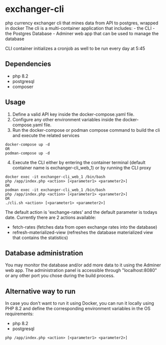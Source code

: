 # exchanger-cli
php currency exchanger cli that mines data from API to postgres, wrapped in docker
The cli is a multi-container application that includes:
    - the CLI
    - the Postgres Database
    - Adminer web app that can be used to manage the database

CLI container initializes a cronjob as well to be run every day at 5:45

## Dependencies
- php 8.2
- postgresql
- composer

## Usage
1. Define a valid API key inside the docker-compose.yaml file.
2. Configure any other environment variables inside the docker-compose.yaml file.
3. Run the docker-compose or podman compose command to build the cli and execute the related services
```shell
docker-compose up -d
OR
podman-compose up -d
```
4. Execute the CLI either by entering the container terminal (default container name is exchanger-cli_web_1) or by running the CLI proxy
```shell
docker exec -it exchanger-cli_web_1 /bin/bash 
php /app/index.php <action> [<parameter1> <parameter2>]
OR
podman exec -it exchanger-cli_web_1 /bin/bash
php /app/index.php <action> [<parameter1> <parameter2>]
OR
./cli.sh <action> [<parameter1> <parameter2>]
```
The default action is 'exchange-rates' and the default parameter is todays date.
Currently there are 2 actions available:
- fetch-rates (fetches data from open exchange rates into the database)
- refresh-materialized-view (refreshes the database materialized view that contains the statistics)

## Database administration
You may monitor the database and/or add more data to it using the Adminer web app.
The administration panel is accessible through "localhost:8080" or any other port you chose during the build process.

## Alternative way to run
In case you don't want to run it using Docker, you can run it locally using PHP 8.2
and define the corresponding environment variables in the OS
requirements:
- php 8.2
- postgresql
```shell
php /app/index.php <action> [<parameter1> <parameter2>]
```
